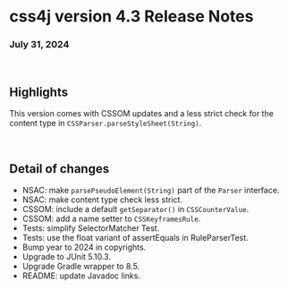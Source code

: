 # css4j version 4.3 Release Notes

### July 31, 2024

<br/>

## Highlights

This version comes with CSSOM updates and a less strict check for the content
type in `CSSParser.parseStyleSheet(String)`.

<br/>

## Detail of changes

- NSAC: make `parsePseudoElement(String)` part of the `Parser` interface.
- NSAC: make content type check less strict.
- CSSOM: include a default `getSeparator()` in `CSSCounterValue`.
- CSSOM: add a name setter to `CSSKeyframesRule`.
- Tests: simplify SelectorMatcher Test.
- Tests: use the float variant of assertEquals in RuleParserTest.
- Bump year to 2024 in copyrights.
- Upgrade to JUnit 5.10.3.
- Upgrade Gradle wrapper to 8.5.
- README: update Javadoc links.
